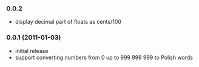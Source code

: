### 0.0.2

* display decimal part of floats as cents/100

### 0.0.1 (2011-01-03)

* initial release
* support converting numbers from 0 up to 999 999 999 to Polish words
